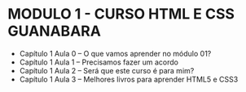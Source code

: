 # MODULO 1 - CURSO HTML E CSS GUANABARA

* Capítulo 1 Aula 0 – O que vamos aprender no módulo 01?
* Capítulo 1 Aula 1 – Precisamos fazer um acordo
* Capítulo 1 Aula 2 – Será que este curso é para mim?
* Capítulo 1 Aula 3 – Melhores livros para aprender HTML5 e CSS3
